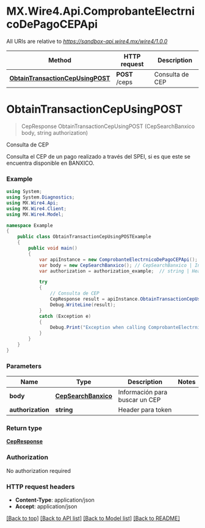 # MX.Wire4.Api.ComprobanteElectrnicoDePagoCEPApi

All URIs are relative to *https://sandbox-api.wire4.mx/wire4/1.0.0*

Method | HTTP request | Description
------------- | ------------- | -------------
[**ObtainTransactionCepUsingPOST**](ComprobanteElectrnicoDePagoCEPApi.md#obtaintransactioncepusingpost) | **POST** /ceps | Consulta de CEP

<a name="obtaintransactioncepusingpost"></a>
# **ObtainTransactionCepUsingPOST**
> CepResponse ObtainTransactionCepUsingPOST (CepSearchBanxico body, string authorization)

Consulta de CEP

Consulta el CEP de un pago realizado a través del SPEI, si es que este se encuentra disponible en BANXICO.

### Example
```csharp
using System;
using System.Diagnostics;
using MX.Wire4.Api;
using MX.Wire4.Client;
using MX.Wire4.Model;

namespace Example
{
    public class ObtainTransactionCepUsingPOSTExample
    {
        public void main()
        {
            var apiInstance = new ComprobanteElectrnicoDePagoCEPApi();
            var body = new CepSearchBanxico(); // CepSearchBanxico | Información para buscar un CEP
            var authorization = authorization_example;  // string | Header para token

            try
            {
                // Consulta de CEP
                CepResponse result = apiInstance.ObtainTransactionCepUsingPOST(body, authorization);
                Debug.WriteLine(result);
            }
            catch (Exception e)
            {
                Debug.Print("Exception when calling ComprobanteElectrnicoDePagoCEPApi.ObtainTransactionCepUsingPOST: " + e.Message );
            }
        }
    }
}
```

### Parameters

Name | Type | Description  | Notes
------------- | ------------- | ------------- | -------------
 **body** | [**CepSearchBanxico**](CepSearchBanxico.md)| Información para buscar un CEP | 
 **authorization** | **string**| Header para token | 

### Return type

[**CepResponse**](CepResponse.md)

### Authorization

No authorization required

### HTTP request headers

 - **Content-Type**: application/json
 - **Accept**: application/json

[[Back to top]](#) [[Back to API list]](../README.md#documentation-for-api-endpoints) [[Back to Model list]](../README.md#documentation-for-models) [[Back to README]](../README.md)
